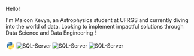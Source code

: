 
Hello! 

I'm Maicon Kevyn, an Astrophysics student at UFRGS and currently diving into the world of data. Looking to implement impactful solutions through Data Science and Data Engineering !

 <img align="center" alt="Rafa-Python" height="25" width="25" src="https://raw.githubusercontent.com/devicons/devicon/master/icons/python/python-original.svg">  <img align="center" alt="SQL-Server" height="25" width="25" src="https://github.com/MaiconKevyn/MaiconKevyn/assets/101146083/c0946170-7678-40fc-b542-3e705456030c"> <img align="center" alt="SQL-Server" height="25" width="40" src="https://github.com/MaiconKevyn/MaiconKevyn/assets/101146083/49881cc2-a1eb-45fe-b997-bec086373388"> <img align="center" alt="SQL-Server" height="25" width="25" src="https://github.com/MaiconKevyn/MaiconKevyn/assets/101146083/d7bdebf8-5d48-41ba-9c06-3fb694f7aef2">





